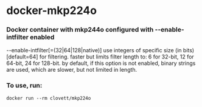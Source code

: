 # docker-mkp224o

### Docker container with mkp244o configured with --enable-intfilter enabled

--enable-intfilter[=(32|64|128|native)] use integers of specific size (in bits) [default=64] for filtering. faster but limits filter length to: 6 for 32-bit, 12 for 64-bit, 24 for 128-bit. by default, if this option is not enabled, binary strings are used, which are slower, but not limited in length.

### To use, run:

`docker run --rm clovett/mkp224o`
